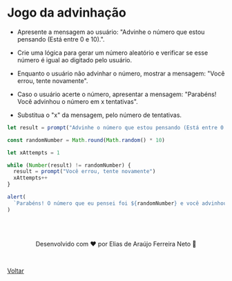 # Jogo da advinhação

- Apresente a mensagem ao usuário: "Advinhe o número que estou pensando (Está entre 0 e 10).".

- Crie uma lógica para gerar um número aleatório e verificar se esse número é igual ao digitado pelo usuário.

- Enquanto o usuário não advinhar o número, mostrar a mensagem: "Você errou, tente novamente".

- Caso o usuário acerte o número, apresentar a mensagem: "Parabéns! Você advinhou o número em x tentativas".

- Substitua o "x" da mensagem, pelo número de tentativas.

```js
let result = prompt("Advinhe o número que estou pensando (Está entre 0 e 10):")

const randomNumber = Math.round(Math.random() * 10)

let xAttempts = 1

while (Number(result) != randomNumber) {
  result = prompt("Você errou, tente novamente")
  xAttempts++
}

alert(
  `Parabéns! O número que eu pensei foi ${randomNumber} e você advinhou em ${xAttempts} tentativa.`
)
```

<br>
<br>

<p align="center"> Desenvolvido com ❤ por Elias de Araújo Ferreira Neto 👋 <p>

<br>

<a href="../README.md">Voltar</a>
